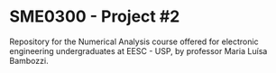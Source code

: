 # SME0300 - Project #2

Repository for the Numerical Analysis course offered for electronic engineering undergraduates at EESC - USP, by professor Maria Luísa Bambozzi.
